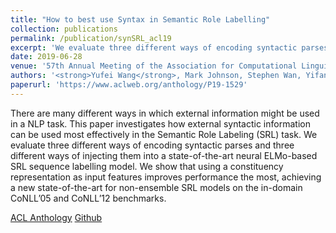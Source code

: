 ```yaml
---
title: "How to best use Syntax in Semantic Role Labelling"
collection: publications
permalink: /publication/synSRL_acl19
excerpt: 'We evaluate three different ways of encoding syntactic parses and three different ways of injecting them into a state-of-the-art neural ELMo-based SRL sequence labelling model.'
date: 2019-06-28
venue: '57th Annual Meeting of the Association for Computational Linguistics'
authors: '<strong>Yufei Wang</strong>, Mark Johnson, Stephen Wan, Yifang Sun, Wei Wang'
paperurl: 'https://www.aclweb.org/anthology/P19-1529'
---
```

There are many different ways in which external information might be used in a NLP task. This paper investigates how external syntactic information can be used most effectively in the Semantic Role Labeling (SRL) task. We evaluate three different ways of encoding syntactic parses and three different ways of injecting them into a state-of-the-art neural ELMo-based SRL sequence labelling model. We show that using a constituency representation as input features improves performance the most, achieving a new state-of-the-art for non-ensemble SRL models on the in-domain CoNLL’05 and CoNLL’12 benchmarks.

[ACL Anthology](https://aclweb.org/anthology/papers/P/P19/P19-1529/)
[Github](https://github.com/GaryYufei/bestParseSRL)
